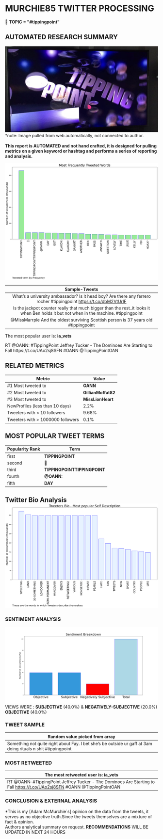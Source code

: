 # MURCHIE85 TWITTER PROCESSING 
&#x1F34E; **TOPIC = "#tippingpoint"**

## AUTOMATED RESEARCH SUMMARY

![image](assets/2022-02-21hashtagImage.png)*note: Image pulled from web automatically, not connected to author.
<br></br>
<b> This report is AUTOMATED and not hand crafted, it is designed for pulling metrics on a given keyword or hashtag and performs a series of reporting and analysis.</b>



![image](assets/2022-02-21TWEETS.png)



|                **Sample-Tweets**        |
| :-------------: |
| What’s a university ambassador? Is it head boy? Are there any ferrero rocher #tippingpoint https://t.co/dbM2VtUrIF |
| Is the jackpot counter really that much bigger than the rest..it looks it when Ben holds it but not when in the machine.   #tippingpoint |
| @MissMarrple And the oldest surviving Scottish person is 37 years old #tippingpoint |

The most popular user is: **ia_vets**
<div class="alert alert-block alert-danger"> RT @OANN: #TippingPoint Jeffrey Tucker - The Dominoes Are Starting to Fall https://t.co/UAo2sj8SFN #OANN @TippingPointOAN</div>

## RELATED METRICS<br>
| Metric | Value |
| ------------- | ------------- |
| #1 Most tweeted to  | **OANN** |
| #2 Most tweeted to  | **GillianMoffat82** |
| #3 Most tweeted to  | **MissLionHeart** |
| NewProfiles (less than 10 days) | 2.2%  |
| Tweeters with < 10 followers  | 9.68%|
| Tweeters with > 1000000 followers  | 0.1%  |



## MOST POPULAR TWEET TERMS 


| Popularity Rank  | Term |
| ------------- | ------------- |
| first  | **TIPPINGPOINT**  |
| second  | **🚨**  |
| third  | **TIPPINGPOINTTIPPINGPOINT** |
| fourth  | **@OANN:**  |
| fifth  | **DAY**  |


## Twitter Bio Analysis![image](assets/2022-02-21BIO.png)
### SENTIMENT ANALYSIS
![image](assets/2022-02-21sentiment.png)
VIEWS WERE : **SUBJECTIVE**  (40.0%) & **NEGATIVELY-SUBJECTIVE** (20.0%) **OBJECTIVE** (40.0%)

### TWEET SAMPLE 
| Random value picked from array |
| ------------- |
|Something not quite right about Fay. I bet she’s be outside ur gaff at 3am doing rituals n shit #tippingpoint |

### MOST RETWEETED 

| The most retweeted user is: **ia_vets**  |
| ------------- |
| RT @OANN: #TippingPoint Jeffrey Tucker - The Dominoes Are Starting to Fall https://t.co/UAo2sj8SFN #OANN @TippingPointOAN |

### CONCLUSION & EXTERNAL ANALYSIS

*This is my [Adam McMurchie`s] opinion on the data from the tweets, it serves as no objective truth.Since the tweets themselves are a mixture of fact & opinion.<br>
Authors analytical summary on request.
**RECOMMENDATIONS** WILL BE UPDATED IN NEXT  24 HOURS <br>